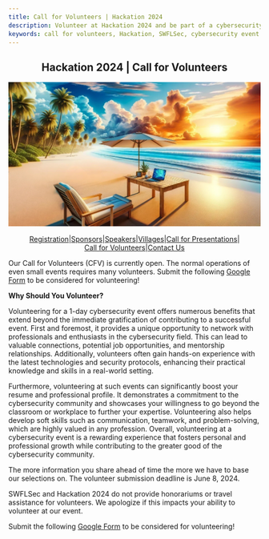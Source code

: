 ```yaml
---
title: Call for Volunteers | Hackation 2024
description: Volunteer at Hackation 2024 and be part of a cybersecurity event by SWFLSec.
keywords: call for volunteers, Hackation, SWFLSec, cybersecurity event
---
```


<h2 style="text-align: center;">Hackation 2024 | Call for Volunteers</h2>

![Hackation Banner](images/hackation-banner.jpg)

<div style="display: flex; justify-content: center; flex-wrap: wrap;">
  <a href="registration">Registration</a> |
  <a href="sponsors">Sponsors</a> |
  <a href="speakers">Speakers</a> |
  <a href="villages">Villages</a> |
  <a href="call-for-presentations">Call for Presentations</a> |
  <a href="call-for-volunteers">Call for Volunteers</a> |
  <a href="https://forms.gle/BJsMjZXm45aiE7qm8">Contact Us</a>
</div>

Our Call for Volunteers (CFV) is currently open. The normal operations of even small events requires many volunteers. Submit the following [Google Form](https://forms.gle/dN7NpkUuU1DGnpG87) to be considered for volunteering!

__**Why Should You Volunteer?**__

Volunteering for a 1-day cybersecurity event offers numerous benefits that extend beyond the immediate gratification of contributing to a successful event. First and foremost, it provides a unique opportunity to network with professionals and enthusiasts in the cybersecurity field. This can lead to valuable connections, potential job opportunities, and mentorship relationships. Additionally, volunteers often gain hands-on experience with the latest technologies and security protocols, enhancing their practical knowledge and skills in a real-world setting.

Furthermore, volunteering at such events can significantly boost your resume and professional profile. It demonstrates a commitment to the cybersecurity community and showcases your willingness to go beyond the classroom or workplace to further your expertise. Volunteering also helps develop soft skills such as communication, teamwork, and problem-solving, which are highly valued in any profession. Overall, volunteering at a cybersecurity event is a rewarding experience that fosters personal and professional growth while contributing to the greater good of the cybersecurity community.

The more information you share ahead of time the more we have to base our selections on. The volunteer submission deadline is June 8, 2024.

SWFLSec and Hackation 2024 do not provide honorariums or travel assistance for volunteers. We apologize if this impacts your ability to volunteer at our event.  

Submit the following [Google Form](https://forms.gle/dN7NpkUuU1DGnpG87) to be considered for volunteering!
